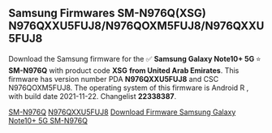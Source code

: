 <h2>Samsung Firmwares SM-N976Q(XSG) N976QXXU5FUJ8/N976QOXM5FUJ8/N976QXXU5FUJ8</h2>
Download the Samsung firmware for the ✅ <strong>Samsung Galaxy Note10+ 5G </strong> ⭐ <strong>SM-N976Q</strong> with product code <strong>XSG</strong> <strong> from United Arab Emirates</strong>. This firmware has version number PDA <strong>N976QXXU5FUJ8</strong> and CSC N976QOXM5FUJ8. The operating system of this firmware is Android R , with build date 2021-11-22. Changelist <strong>22338387</strong>.


[SM-N976Q](https://samfirm.shop/samsung/model/SM-N976Q)
[N976QXXU5FUJ8](https://samfirm.shop/samsung/pda/N976QXXU5FUJ8)
[Download Firmware Samsung Galaxy Note10+ 5G SM-N976Q](https://samfirm.shop/samsung/firmware/476717)
